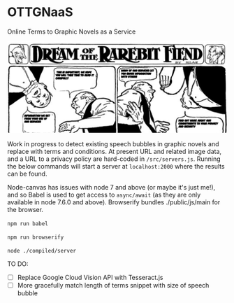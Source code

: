 # OTTGNaaS
Online Terms to Graphic Novels as a Service

![example](/demo.PNG)

Work in progress to detect existing speech bubbles in graphic novels and replace with terms and conditions. At present URL and related image data, and a URL to a privacy policy are hard-coded in `/src/servers.js`. Running the below commands will start a server at `localhost:2000` where the results can be found.

Node-canvas has issues with node 7 and above (or maybe it's just me!), and so Babel is used to get access to `async/await` (as they are only available in node 7.6.0 and above). Browserify bundles ./public/js/main for the browser.

`npm run babel`

`npm run browserify`

`node ./compiled/server`

TO DO:

- [ ] Replace Google Cloud Vision API with Tesseract.js
- [ ] More gracefully match length of terms snippet with size of speech bubble
